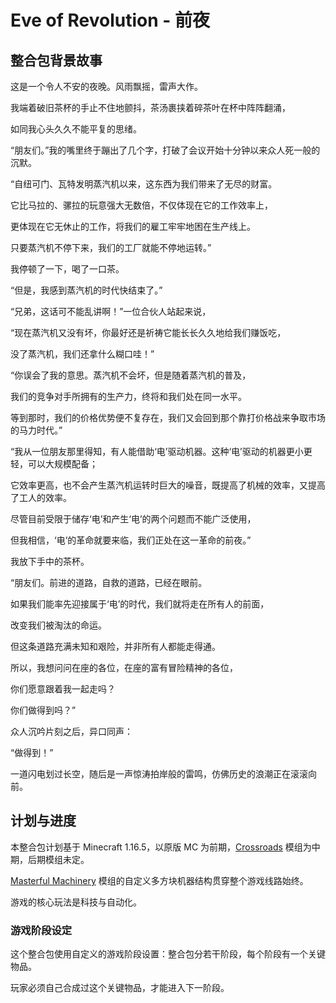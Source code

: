 # Eve of Revolution - 前夜
## 整合包背景故事
这是一个令人不安的夜晚。风雨飘摇，雷声大作。

我端着破旧茶杯的手止不住地颤抖，茶汤裹挟着碎茶叶在杯中阵阵翻涌，

如同我心头久久不能平复的思绪。

“朋友们。”我的嘴里终于蹦出了几个字，打破了会议开始十分钟以来众人死一般的沉默。

“自纽可门、瓦特发明蒸汽机以来，这东西为我们带来了无尽的财富。

它比马拉的、骡拉的玩意强大无数倍，不仅体现在它的工作效率上，

更体现在它无休止的工作，将我们的雇工牢牢地困在生产线上。

只要蒸汽机不停下来，我们的工厂就能不停地运转。”

我停顿了一下，喝了一口茶。

“但是，我感到蒸汽机的时代快结束了。”

“兄弟，这话可不能乱讲啊！”一位合伙人站起来说，

“现在蒸汽机又没有坏，你最好还是祈祷它能长长久久地给我们赚饭吃，

没了蒸汽机，我们还拿什么糊口哇！”

“你误会了我的意思。蒸汽机不会坏，但是随着蒸汽机的普及，

我们的竞争对手所拥有的生产力，终将和我们处在同一水平。

等到那时，我们的价格优势便不复存在，我们又会回到那个靠打价格战来争取市场的马力时代。”

“我从一位朋友那里得知，有人能借助‘电’驱动机器。这种‘电’驱动的机器更小更轻，可以大规模配备；

它效率更高，也不会产生蒸汽机运转时巨大的噪音，既提高了机械的效率，又提高了工人的效率。

尽管目前受限于储存‘电’和产生‘电’的两个问题而不能广泛使用，

但我相信，‘电’的革命就要来临，我们正处在这一革命的前夜。”

我放下手中的茶杯。

“朋友们。前进的道路，自救的道路，已经在眼前。

如果我们能率先迎接属于‘电’的时代，我们就将走在所有人的前面，

改变我们被淘汰的命运。

但这条道路充满未知和艰险，并非所有人都能走得通。

所以，我想问问在座的各位，在座的富有冒险精神的各位，

你们愿意跟着我一起走吗？

你们做得到吗？”

众人沉吟片刻之后，异口同声：

“做得到！”

一道闪电划过长空，随后是一声惊涛拍岸般的雷鸣，仿佛历史的浪潮正在滚滚向前。
## 计划与进度
本整合包计划基于 Minecraft 1.16.5，以原版 MC 为前期，[Crossroads](https://www.mcmod.cn/class/3185.html) 模组为中期，后期模组未定。

[Masterful Machinery](https://www.curseforge.com/minecraft/mc-mods/masterful-machinery) 模组的自定义多方块机器结构贯穿整个游戏线路始终。

游戏的核心玩法是科技与自动化。
### 游戏阶段设定
这个整合包使用自定义的游戏阶段设置：整合包分若干阶段，每个阶段有一个关键物品。

玩家必须自己合成过这个关键物品，才能进入下一阶段。

